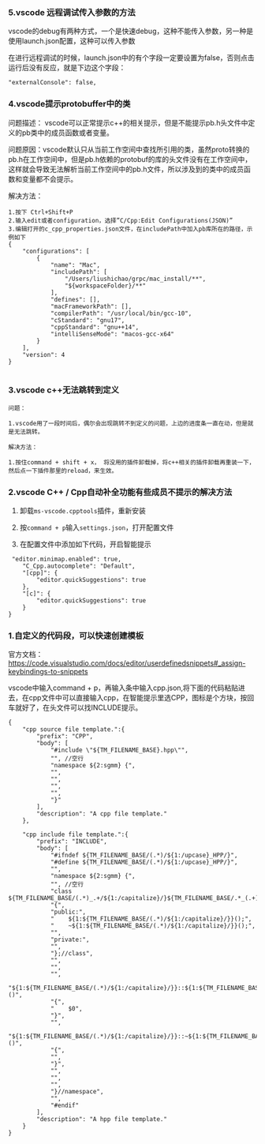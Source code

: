 ### 5.vscode 远程调试传入参数的方法
vscode的debug有两种方式，一个是快速debug，这种不能传入参数，另一种是使用launch.json配置，这种可以传入参数

在进行远程调试的时候，launch.json中的有个字段一定要设置为false，否则点击运行后没有反应，就是下边这个字段：

`` "externalConsole": false, ``

### 4.vscode提示protobuffer中的类

问题描述： vscode可以正常提示c++的相关提示，但是不能提示pb.h头文件中定义的pb类中的成员函数或者变量。

问题原因：vscode默认只从当前工作空间中查找所引用的类，虽然proto转换的pb.h在工作空间中，但是pb.h依赖的protobuf的库的头文件没有在工作空间中，这样就会导致无法解析当前工作空间中的pb.h文件，所以涉及到的类中的成员函数和变量都不会提示。

解决方法：
```
1.按下 Ctrl+Shift+P
2.输入edit或者configuration，选择”C/Cpp:Edit Configurations(JSON)”
3.编辑打开的c_cpp_properties.json文件，在includePath中加入pb库所在的路径，示例如下
{
    "configurations": [
        {
            "name": "Mac",
            "includePath": [
                "/Users/liushichao/grpc/mac_install/**",
                "${workspaceFolder}/**"
            ],
            "defines": [],
            "macFrameworkPath": [],
            "compilerPath": "/usr/local/bin/gcc-10",
            "cStandard": "gnu17",
            "cppStandard": "gnu++14",
            "intelliSenseMode": "macos-gcc-x64"
        }
    ],
    "version": 4
}


```


### 3.vscode c++无法跳转到定义

```
问题：

1.vscode用了一段时间后，偶尔会出现跳转不到定义的问题，上边的进度条一直在动，但是就是无法跳转。

解决方法：

1.按住command + shift + x， 将没用的插件卸载掉，将c++相关的插件卸载再重装一下，然后点一下插件那里的reload，来生效。

```


### 2.vscode C++ / Cpp自动补全功能有些成员不提示的解决方法

1. 卸载``ms-vscode.cpptools``插件，重新安装

2. 按``command + p``输入``settings.json``，打开配置文件

3. 在配置文件中添加如下代码，开启智能提示

```
 "editor.minimap.enabled": true,
    "C_Cpp.autocomplete": "Default",
    "[cpp]": {
        "editor.quickSuggestions": true
    },
    "[c]": {
        "editor.quickSuggestions": true
    }
}
```


### 1.自定义的代码段，可以快速创建模板

官方文档：https://code.visualstudio.com/docs/editor/userdefinedsnippets#_assign-keybindings-to-snippets

vscode中输入command + p，再输入条中输入cpp.json,将下面的代码粘贴进去，在cpp文件中可以直接输入cpp，在智能提示里选CPP，图标是个方块，按回车就好了，在头文件可以找INCLUDE提示。

```
{
	"cpp source file template.":{
		"prefix": "CPP",    
		"body": [
			"#include \"${TM_FILENAME_BASE}.hpp\"",
			"", //空行
			"namespace ${2:sgmm} {", 
			"",
			"",
			"",
			"",
			"}"
		],
		"description": "A cpp file template."   
	},

	"cpp include file template.":{
		"prefix": "INCLUDE", 
		"body": [
			"#ifndef ${TM_FILENAME_BASE/(.*)/${1:/upcase}_HPP/}",
			"#define ${TM_FILENAME_BASE/(.*)/${1:/upcase}_HPP/}",
			"",
			"namespace ${2:sgmm} {",    
			"", //空行
			"class ${TM_FILENAME_BASE/(.*)_.+/${1:/capitalize}/}${TM_FILENAME_BASE/.*_(.+)/${1:/capitalize}/}", 
			"{",
			"public:",
			"    ${1:${TM_FILENAME_BASE/(.*)/${1:/capitalize}/}}();",
			"    ~${1:${TM_FILENAME_BASE/(.*)/${1:/capitalize}/}}();",
			"",
			"private:",
			"",
			"};//class",
			"",
			"",
			"",
			"${1:${TM_FILENAME_BASE/(.*)/${1:/capitalize}/}}::${1:${TM_FILENAME_BASE/(.*)/${1:/capitalize}/}}()",
			"{",
			"    $0",
			"}",
			"",
			"${1:${TM_FILENAME_BASE/(.*)/${1:/capitalize}/}}::~${1:${TM_FILENAME_BASE/(.*)/${1:/capitalize}/}}()",
			"{",
			"",
			"}",
			"",
			"",
			"",
			"}//namespace",
			"",
			"#endif"
		],
		"description": "A hpp file template."   
	}
}
```
